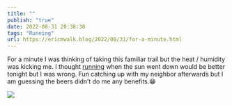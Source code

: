 ```yaml
---
title: ""
publish: "true"
date: 2022-08-31 20:38:38
tags: "Running"
url: https://ericmwalk.blog/2022/08/31/for-a-minute.html
---
```


For a minute I was thinking of taking this familiar trail but the heat / humidity was kicking me. I thought [running](http://www.strava.com/activities/7734104494) when the sun went down would be better tonight but I was wrong. Fun catching up with my neighbor afterwards but I am guessing the beers didn’t do me any benefits.😁

![](https://ericmwalk.blog/uploads/2022/8c464341fa.jpg)